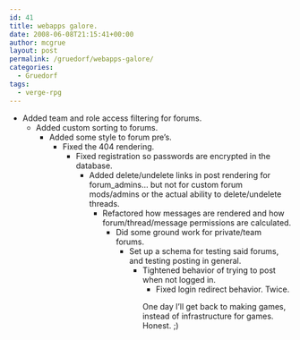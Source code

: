```yaml
---
id: 41
title: webapps galore.
date: 2008-06-08T21:15:41+00:00
author: mcgrue
layout: post
permalink: /gruedorf/webapps-galore/
categories:
  - Gruedorf
tags:
  - verge-rpg
---
```

  * Added team and role access filtering for forums. 
      * Added custom sorting to forums. 
          * Added some style to forum pre&#8217;s. 
              * Fixed the 404 rendering. 
                  * Fixed registration so passwords are encrypted in the database. 
                      * Added delete/undelete links in post rendering for forum_admins&#8230; but not for custom forum mods/admins or the actual ability to delete/undelete threads. 
                          * Refactored how messages are rendered and how forum/thread/message permissions are calculated. 
                              * Did some ground work for private/team forums. 
                                  * Set up a schema for testing said forums, and testing posting in general. 
                                      * Tightened behavior of trying to post when not logged in. 
                                          * Fixed login redirect behavior. Twice. </ul> </p> 
                                            One day I&#8217;ll get back to making games, instead of infrastructure for games. Honest. ;)